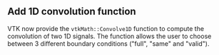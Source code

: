 ## Add 1D convolution function

VTK now provide the `vtkMath::Convolve1D` function to compute the convolution of two 1D signals.
The function allows the user to choose between 3 different boundary conditions ("full", "same" and "valid").
